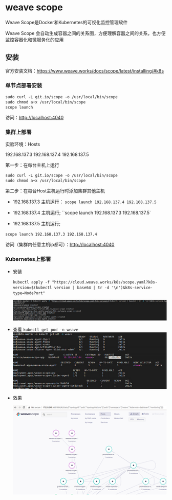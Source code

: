 # weave scope

Weave Scope是Docker和Kubernetes的可视化监控管理软件

Weave Scope 会自动生成容器之间的关系图，方便理解容器之间的关系，也方便监控容器化和微服务化的应用

## 安装

官方安装文档：<https://www.weave.works/docs/scope/latest/installing/#k8s>

### 单节点部署安装
  
  ``` shell
  sudo curl -L git.io/scope -o /usr/local/bin/scope
  sudo chmod a+x /usr/local/bin/scope
  scope launch
  ```

访问：<http://localhost:4040>

### 集群上部署

实验环境：Hosts

  192.168.137.3
  192.168.137.4
  192.168.137.5

第一步：在每台主机上运行

  ``` shell
  sudo curl -L git.io/scope -o /usr/local/bin/scope
  sudo chmod a+x /usr/local/bin/scope
  ```

第二步：在每台Host主机运行时添加集群其他主机

- 192.168.137.3 主机运行：
`scope launch 192.168.137.4 192.168.137.5`

- 192.168.137.4 主机运行;
``scope launch 192.168.137.3 192.168.137.5`

- 192.168.137.5 主机运行;

`scope launch 192.168.137.3 192.168.137.4`

访问（集群内任意主机ip都可）：<http://localhost:4040>

### Kubernetes上部署

- 安装

  `kubectl apply -f "https://cloud.weave.works/k8s/scope.yaml?k8s-version=$(kubectl version | base64 | tr -d '\n')&k8s-service-type=NodePort"`
  
  ![weave-scope-1](./images/weave-scope-1.png)

- 查看  `kubectl get pod -n weave`
  ![weave-scope-2](./images/weave-scope-2.png)

- 效果
  
  ![weave-scope](./images/weave-scope.png)